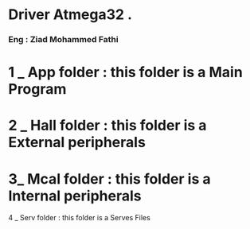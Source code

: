<h1>Driver Atmega32 .</h1>
<h3>Eng : Ziad Mohammed Fathi </h3>


1 _ App folder : this folder is a Main Program
===========================================================================================================
2 _ Hall folder : this folder is a External peripherals
===========================================================================================================
3_ Mcal folder : this folder is a Internal peripherals 
===========================================================================================================
4 _ Serv folder : this folder is a Serves Files
